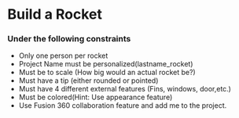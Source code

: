 <h1>Build a Rocket</h1>

<h3>Under the following constraints</h3>

<ul>

<li>Only one person per rocket</li>
<li>Project Name must be personalized(lastname_rocket)</li>
<li>Must be to scale (How big would an actual rocket be?)</li>
<li>Must have a tip (either rounded or pointed) </li>
<li>Must have 4 different external features (Fins, windows, door,etc.)</li>
<li>Must be colored(Hint: Use appearance feature)</li>
<li>Use Fusion 360 collaboration feature and add me to the project.</li>

</ul>